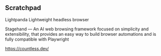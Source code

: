 ## Scratchpad

Lightpanda
Lightweight headless browser

Stagehand — An AI web browsing framework focused on simplicity and extensibility, that provides an easy way to build browser automations and is fully compatible with Playwright

https://countless.dev/